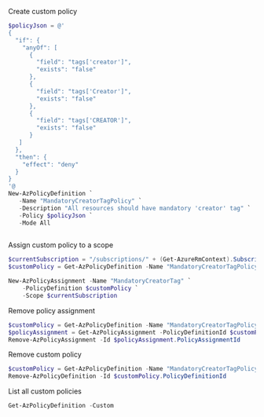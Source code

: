 Create custom policy

```powershell
$policyJson = @' 
{
  "if": { 
    "anyOf": [
      {
        "field": "tags['creator']",
        "exists": "false"
      },
      {
        "field": "tags['Creator']",
        "exists": "false"
      },
      {
        "field": "tags['CREATOR']",
        "exists": "false"
      }
   ]
  },
  "then": {
    "effect": "deny"
  }
}  
'@
New-AzPolicyDefinition `
   -Name "MandatoryCreatorTagPolicy" `
   -Description "All resources should have mandatory 'creator' tag" `
   -Policy $policyJson `
   -Mode All
   
```   

Assign custom policy to a scope

```powershell
$currentSubscription = "/subscriptions/" + (Get-AzureRmContext).Subscription.Id
$customPolicy = Get-AzPolicyDefinition -Name "MandatoryCreatorTagPolicy"

New-AzPolicyAssignment -Name "MandatoryCreatorTag" `
    -PolicyDefinition $customPolicy `
    -Scope $currentSubscription

```

Remove policy assignment

```powershell
$customPolicy = Get-AzPolicyDefinition -Name "MandatoryCreatorTagPolicy"
$policyAssignment = Get-AzPolicyAssignment -PolicyDefinitionId $customPolicy.PolicyDefinitionId
Remove-AzPolicyAssignment -Id $policyAssignment.PolicyAssignmentId
```

Remove custom policy

```powershell
$customPolicy = Get-AzPolicyDefinition -Name "MandatoryCreatorTagPolicy"
Remove-AzPolicyDefinition -Id $customPolicy.PolicyDefinitionId
```

List all custom policies

```powershell
Get-AzPolicyDefinition -Custom
```

